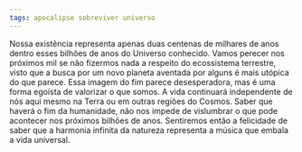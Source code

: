 ```yaml
---
tags: apocalipse sobreviver universo
---
```

Nossa existência representa apenas duas centenas de milhares de anos dentro esses bilhões de anos do Universo conhecido. Vamos perecer nos próximos mil se não fizermos nada a respeito do ecossistema terrestre, visto que a busca por um novo planeta aventada por alguns é mais utópica do que parece. Essa imagem do fim parece desesperadora, mas é uma forma egoísta de valorizar o que somos. A vida continuará independente de nós aqui mesmo na Terra ou em outras regiões do Cosmos.
Saber que haverá o fim da humanidade, não nos impede de vislumbrar o que pode acontecer nos próximos bilhões de anos. Sentiremos então a felicidade de saber que a harmonia infinita da natureza representa a música que embala a vida universal.
